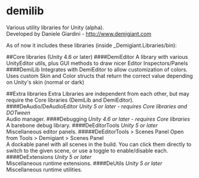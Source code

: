 # demilib
Various utility libraries for Unity (alpha).  
Developed by Daniele Giardini - http://www.demigiant.com

As of now it includes these libraries (inside _Demigiant.Libraries/bin):

##Core libraries (Unity 4.6 or later)
####DemiEditor
A library with various UnityEditor utils, plus GUI methods to draw nicer Editor Inspectors/Panels
####DemiLib
Integrates with DemiEditor to allow customization of colors. Uses custom Skin and Color structs that return the correct value depending on Unity's skin (normal or dark)

##Extra libraries
Extra Libraries are independent from each other, but may require the Core libraries (DemiLib and DemiEditor).
####DeAudio/DeAudioEditor
*Unity 5 or later - requires Core libraries and DOTween*  
Audio manager.
####Debugging
*Unity 4.6 or later - requires Core libraries*  
A barebone debug library.
####DeEditorTools
*Unity 5 or later*  
Miscellaneous editor panels.
#####DeEditorTools > Scenes Panel
Open from Tools > Demigiant > Scenes Panel  
A dockable panel with all scenes in the build. You can click them directly to switch to the given scene, or use a toggle to enable/disable each.
####DeExtensions
*Unity 5 or later*  
Miscellaneous runtime extensions.
####DeUtils
*Unity 5 or later*  
Miscellaneous runtime utilities.